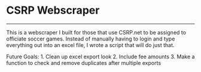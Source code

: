 # CSRP Webscraper

---

This is a webscraper I built for those that use CSRP.net to be assigned to officiate soccer games. Instead of manually having to login and type everything out into an excel file, I wrote a script that will do just that. 

Future Goals: 
    1. Clean up excel export look
    2. Include fee amounts
    3. Make a function to check and remove duplicates after multiple exports